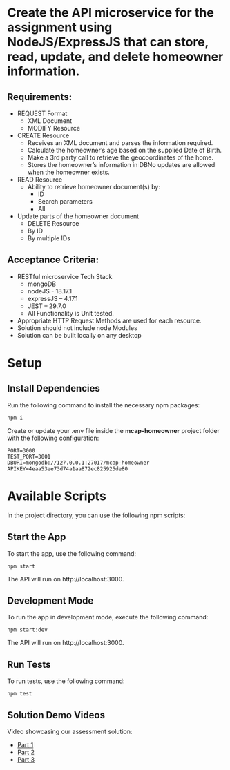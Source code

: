 # Create the API microservice for the assignment using NodeJS/ExpressJS that can store, read, update, and delete homeowner information.
## Requirements: 
- REQUEST Format
  - XML Document
  - MODIFY Resource
- CREATE Resource
  - Receives an XML document and parses the information required.
  - Calculate the homeowner’s age based on the supplied Date of Birth.
  - Make a 3rd party call to retrieve the geocoordinates of the home.
  - Stores the homeowner’s information in DBNo updates are allowed when the homeowner exists. 
- READ Resource
  - Ability to retrieve homeowner document(s) by:
    - ID
    - Search parameters
    - All
- Update parts of the homeowner document
  - DELETE Resource
  - By ID
  - By multiple IDs

## Acceptance Criteria:
- RESTful microservice Tech Stack  
  - mongoDB
  - nodeJS - 18.17.1
  - expressJS – 4.17.1
  - JEST – 29.7.0
  - All Functionality is Unit tested.
- Appropriate HTTP Request Methods are used for each resource.
- Solution should not include node Modules
- Solution can be built locally on any desktop


# Setup
## Install Dependencies
Run the following command to install the necessary npm packages:
```
npm i
```

Create or update your .env file inside the **mcap-homeowner** project folder with the following configuration:
```
PORT=3000
TEST_PORT=3001
DBURI=mongodb://127.0.0.1:27017/mcap-homeowner
APIKEY=4eaa53ee73d74a1aa872ec825925de80
```

# Available Scripts
In the project directory, you can use the following npm scripts:

## Start the App
To start the app, use the following command:
```
npm start
```
The API will run on http://localhost:3000.

## Development Mode
To run the app in development mode, execute the following command:
```
npm start:dev
```
The API will run on http://localhost:3000.


## Run Tests
To run tests, use the following command:
```
npm test
```

## Solution Demo Videos
Video showcasing our assessment solution:
- [Part 1](https://www.loom.com/share/038fd6ab836a44b584acb0d9bab81bee?sid=2ba983e5-4734-4a60-a3f6-11aa68f595dc)
- [Part 2](https://www.loom.com/share/252e3e26345a43af95644b702b88e1a1?sid=ee5da967-bdc4-4092-8f7e-24a18d2104f6)
- [Part 3](https://www.loom.com/share/5dfb7297d69548dcb51ebc28e67baa21?sid=ddf5e657-68a5-47ab-a3b6-05335beae9f9)
